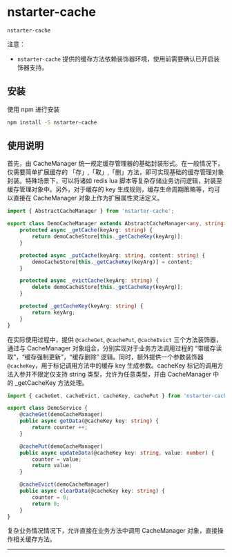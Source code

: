 # nstarter-cache

`nstarter-cache`

注意：
* `nstarter-cache` 提供的缓存方法依赖装饰器环境，使用前需要确认已开启装饰器支持。

## 安装

使用 npm 进行安装

```bash
npm install -S nstarter-cache
```

## 使用说明

首先，由 CacheManager 统一规定缓存管理器的基础封装形式。在一般情况下，仅需要简单扩展缓存的 「存」,「取」,「删」方法，即可实现基础的缓存管理对象封装。特殊场景下，可以将诸如 redis lua 脚本等复杂存储业务访问逻辑，封装至缓存管理对象中。另外，对于缓存的 key 生成规则，缓存生命周期策略等，均可以直接在 CacheManager 对象上作为扩展属性灵活定义。

```typescript
import { AbstractCacheManager } from 'nstarter-cache';

export class DemoCacheManager extends AbstractCacheManager<any, string> {
    protected async _getCache(keyArg: string) {
        return demoCacheStore[this._getCacheKey(keyArg)];
    }

    protected async _putCache(keyArg: string, content: string) {
        demoCacheStore[this._getCacheKey(keyArg)] = content;
    }

    protected async _evictCache(keyArg: string) {
        delete demoCacheStore[this._getCacheKey(keyArg)];
    }

    protected _getCacheKey(keyArg: string) {
        return keyArg;
    }
}
```

在实际使用过程中，提供 `@cacheGet`, `@cachePut`, `@cacheEvict` 三个方法装饰器，通过与 CacheManager 对象组合，分别实现对于业务方法调用过程的 “带缓存读取”，“缓存强制更新”，“缓存删除” 逻辑。同时，额外提供一个参数装饰器 `@cacheKey`，用于标记调用方法中的缓存 key 生成参数。cacheKey 标记的调用方法入参并不限定仅支持 string 类型，允许为任意类型，并由 CacheManager 中的 _getCacheKey 方法处理。

```typescript
import { cacheGet, cacheEvict, cacheKey, cachePut } from 'nstarter-cache';

export class DemoService {
    @cacheGet(demoCacheManager)
    public async getData(@cacheKey key: string) {
        return counter ++;
    }

    @cachePut(demoCacheManager)
    public async updateData(@cacheKey key: string, value: number) {
        counter = value;
        return value;
    }

    @cacheEvict(demoCacheManager)
    public async clearData(@cacheKey key: string) {
        counter = 0;
        return 0;
    }
}
```

复杂业务情况情况下，允许直接在业务方法中调用 CacheManager 对象，直接操作相关缓存方法。


---
